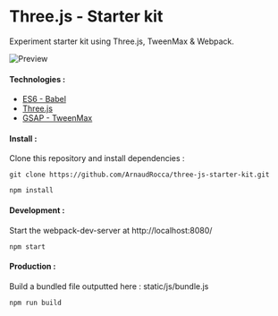 # Three.js - Starter kit

Experiment starter kit using Three.js, TweenMax & Webpack.

![Preview](http://lab.arnaudrocca.fr/previews/three-js-starter-kit-preview.png)

#### Technologies :

* [ES6 - Babel](https://github.com/babel/babel)
* [Three.js](https://github.com/mrdoob/three.js)
* [GSAP - TweenMax](http://greensock.com/tweenmax)

#### Install :

Clone this repository and install dependencies :
```shell
git clone https://github.com/ArnaudRocca/three-js-starter-kit.git
```
```shell
npm install
```

#### Development :

Start the webpack-dev-server at http://localhost:8080/
```shell
npm start
```

#### Production :

Build a bundled file outputted here : static/js/bundle.js
```shell
npm run build
```
